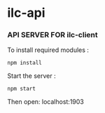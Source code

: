 # ilc-api
### API SERVER FOR ilc-client



To install required modules :
```command line
npm install
```

Start the server :
```command line
npm start
```


Then open: localhost:1903
